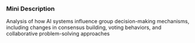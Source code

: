 ### Mini Description

Analysis of how AI systems influence group decision-making mechanisms, including changes in consensus building, voting behaviors, and collaborative problem-solving approaches
